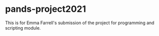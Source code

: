 # pands-project2021
This is for Emma Farrell's submission of the project for programming and scripting module.
